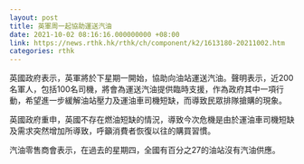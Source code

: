 ```yaml
---
layout: post
title: 英軍周一起協助運送汽油
date: 2021-10-02 08:16:16.000000000 +08:00
link: https://news.rthk.hk/rthk/ch/component/k2/1613180-20211002.htm
categories: rthk
---
```


英國政府表示，英軍將於下星期一開始，協助向油站運送汽油。聲明表示，近200名軍人，包括100名司機，將會為運送汽油提供臨時支援，作為政府其中一項行動，希望進一步緩解油站壓力及運油車司機短缺，而導致民眾排隊搶購的現象。

英國政府重申，英國不存在燃油短缺的情況，導致今次危機是由於運油車司機短缺及需求突然增加所導致，呼籲消費者恢復以往的購買習慣。

汽油零售商會表示，在過去的星期四，全國有百分之27的油站沒有汽油供應。
